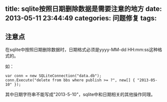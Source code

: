 title: sqlite按照日期删除数据是需要注意的地方
date: 2013-05-11 23:44:49
categories: 问题修复
tags:
---

## 注意点

在sqlite中按照日期删除数据时，日期格式必须是yyyy-MM-dd HH:mm:ss这种格式的。

如：

```
var conn = new SQLiteConnection("data.db");
conn.Execute("delete from bbs where publish >= ?", new[] { "2013-05-10" });
```

其中日期字符串不能写成"2013-5-10"，sqlite中和日期相关的其他操作同理。
